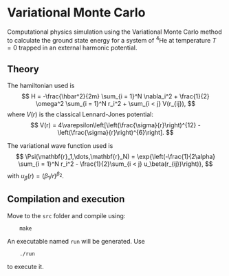 # Variational Monte Carlo
Computational physics simulation using the Variational Monte Carlo method to calculate the ground state energy for a system of $^4\text{He}$ at temperature $T = 0$ trapped in an external harmonic potential. 

## Theory

The hamiltonian used is
$$
    H = -\frac{\hbar^2}{2m} \sum_{i = 1}^N \nabla_i^2 + \frac{1}{2} \omega^2 \sum_{i = 1}^N r_i^2 + \sum_{i < j} V(r_{ij}),
$$
where $V(r)$ is the classical Lennard-Jones potential:
$$
    V(r) = 4\varepsilon\left[\left(\frac{\sigma}{r}\right)^{12} - \left(\frac{\sigma}{r}\right)^{6}\right].
$$

The variational wave function used is
$$
    \Psi(\mathbf{r}_1,\dots,\mathbf{r}_N) = \exp{\left(-\frac{1}{2\alpha} \sum_{i = 1}^N r_i^2 - \frac{1}{2}\sum_{i < j} u_\beta(r_{ij})\right)},
$$
with $u_\beta(r) = (\beta_1/r)^{\beta_2}$.

## Compilation and execution
Move to the `src` folder and compile using:
```
    make
```
An executable named `run` will be generated. Use
```
    ./run
```
to execute it.
